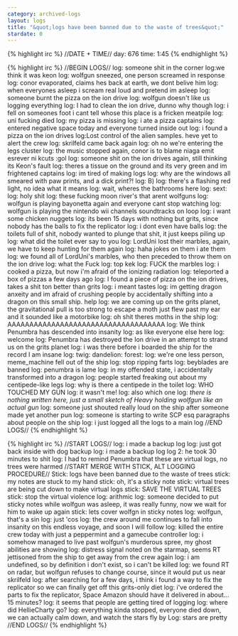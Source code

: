 ```yaml
---
category: archived-logs
layout: logs
title: "&quot;logs have been banned due to the waste of trees&quot;"
stardate: 0
---
```


{% highlight irc %}
//DATE + TIME//
<LordUni> day: 676
<LordUni> time: 1:45
{% endhighlight %}

{% highlight irc %}
//BEGIN LOGS//
<LordUni> log: someone shit in the corner
<ghostshadows> log:we think it was keon
<LordUni> log: wolfgun sneezed, one person screamed in response
<ghostshadows> log: conor evaporated, claims hes back at earth, we dont belive him
<Saturn> log: when everyones asleep i scream real loud and pretend im asleep
<undefined> log: someone burnt the pizza on the ion drive
<ghostshadows> log: wolfgun doesn't like us logging everything
<ghostshadows> log: I had to clean the ion drive, dunno why though
<Saturn> log: i fell on someones foot i cant tell whose this place is a fricken meatpile
<LordUni> log: uni fucking died
<Penumbra> log: my pizza is missing
<undefined> log: i ate a pizza
<Wolfgun> captains log: entered negative space today and everyone turned inside out
<ghostshadows> log: i found a pizza on the ion drives
<krantu> log:Lost control of the alien samples. heve yet to alert the crew
<ghostshadows> log: skrilfeld came back again
<undefined> log: oh no we're entering the legs cluster
<ghostshadows> log: the music stopped again, conor is to blame
<Nugflow> niaga emit esrever ni kcuts :gol
<ghostshadows> log: someone shit on the ion drives again, still thinking its Keon's fault
<LordUni> log: theres a tissue on the ground and its very green and im frightened
<Wolfgun> captains log: im tired of making logs
<ghostshadows> log: why are the windows all smeared with paw prints, and a dick print?!
<LordUni> log: B)
<undefined> log: there's a flashing red light, no idea what it means
<ghostshadows> log: wait, wheres the bathrooms here
<Saturn> log: sext:
<LordUni> log: holy shit
<ghostshadows> log: these fucking moon river's that arent wolfguns
<LordUni> log: wolfgun is playing bayonetta again and everyone cant stop watching
<ghostshadows> log: wolfgun is playing the nintendo wii channels soundtracks on loop
<LordUni> log: i want some chicken nuggets
<ghostshadows> log: its been 15 days with nothing but grits, since nobody has the balls to fix the replicator
<LordUni> log: i dont even have balls
<ghostshadows> log: the toilets full of shit, nobody wanted to plunge that shit, it just keeps piling up
<LordUni> log: what did the toilet ever say to you
<ghostshadows> log: LordUni lost their marbles, again, we have to keep hunting for them again
<LordUni> log: haha jokes on them i ate them
<ghostshadows> log: we found all of LordUni's marbles, who then preceded to throw them on the ion drive
<LordUni> log: what the Fuck
<Penumbra> log: top kek
<LordUni> log: FUCK the marbles
<undefined> log: i cooked a pizza, but now i'm afraid of the ionizing radiation
<undefined> log: teleported a box of pizzas a few days ago
<ghostshadows> log: I found a piece of pizza on the ion drives, takes a shit ton better than grits
<ghostshadows> log: i meant tastes
<LordUni> log: im getting dragon anxeity and im afraid of crushing people by accidentally shifting into a dragon on this small ship. help
<Penumbra> log: we are coming up on the grits planet, the gravitational pull is too strong to escape
<Saturn> a moth just flew past my ear and it sounded like a motorbike
<ghostshadows> log: oh shit theres moths in the ship
<LordUni> log: AAAAAAAAAAAAAAAAAAAAAAAAAAAAAAAAAAAA
<ghostshadows> log: We think Penumbra has descended into insanity
<ghostshadows> log: as like everyone else here
<undefined> log: welcome
<Penumbra> log: Penumbra has destroyed the Ion drive in an attempt to strand us on the grits planet
<LordUni> log: i was there before i boarded the ship
<Penumbra> for the record I am insane
<Saturn> log: twig: dandelion: forest:
<ghostshadows> log: we're one less person, meme_machine fell out of the ship
<LordUni> log: stop ripping farts
<LordUni> log: beyblades are banned
<LordUni> log: penumbra is lame
<LordUni> log: in my offended state, i accidentally transformed into a dragon
<LordUni> log: people started freaking out about my centipede-like legs
<LordUni> log: why is there a centipede in the toilet
<LordUni> log: WHO TOUCHED MY GUN
<undefined> log: it wasn't me!
<undefined> log: also which one
<LordUni> log: *there is nothing written here, just a small sketch of Heavy holding wolfgun like an actual gun*
<LordUni> log: someone just shouted really loud on the ship after someone made yet another pun
<LordUni> log: someone is starting to write SCP esq paragraphs about people on the ship
<ghostshadows> log: i just logged all the logs to a main log
//END LOGS//
{% endhighlight %}

{% highlight irc %}
//START LOGS//
<undefined> log: i made a backup log
<HellieCharty> log: just got back inside with dog
<undefined> backup log: i made a backup log
<HellieCharty> log 2: he took 30 minutes to shit
<ghostshadows> log: I had to remind Penumbra that these are virtual logs, no trees were harmed
//START MERGE WITH STICK, ALT LOGGING PROCEDURE//
<Penumbra> Stick: logs have been banned due to the waste of trees
<undefined> stick: my notes are stuck to my hand
<undefined> stick: oh, it's a sticky note
<Penumbra> stick: virtual trees are being cut down to make virtual logs
<undefined> stick: SAVE THE VIRTUAL TREES
<Penumbra> stick: stop the virtual violence
<Wolfgun> log: arithmic
<ghostshadows> log: someone decided to put sticky notes while wolfgun was asleep, it was really funny, now we wait for him to wake up again
<Penumbra> stick: lets cover wolfgn in sticky notes
<undefined> log: wolfgun, that's a sin
<undefined> log: just 'cos
<HellieCharty> log: the crew around me continues to fall into insanity on this endless voyage, and soon I will follow
<Wolfgun> log: killed the entire crew today with just a peppermint and a gamecube controller
<ghostshadows> log: i somehow managed to live past wolfgun's murderous spree, my ghost abilities are showing
<HellieCharty> log: distress signal noted on the starmap, seems RT jettisoned from the ship to get away from the crew again
<undefined> log: i am undefined, so by definition i don't exist, so i can't be killed
<ghostshadows> log: we found RT on radar, but wolfgun refuses to change course, since it would put us near skrilfeld
<ghostshadows> log: after searching for a few days, i think i found a way to fix the replicator so we can finally get off this grits-only diet
<ghostshadows> log: i've ordered the parts to fix the replicator, Space Amazon should have it delivered in about... 15 minutes?
<undefined> log: it seems that people are getting tired of logging
<Penumbra> log: where did HellieCharty go?
<ghostshadows> log: everything kinda stopped, everyone died down, we can actually calm down, and watch the stars fly by
<Penumbra> Log: stars are pretty
//END LOGS//
{% endhighlight %}
